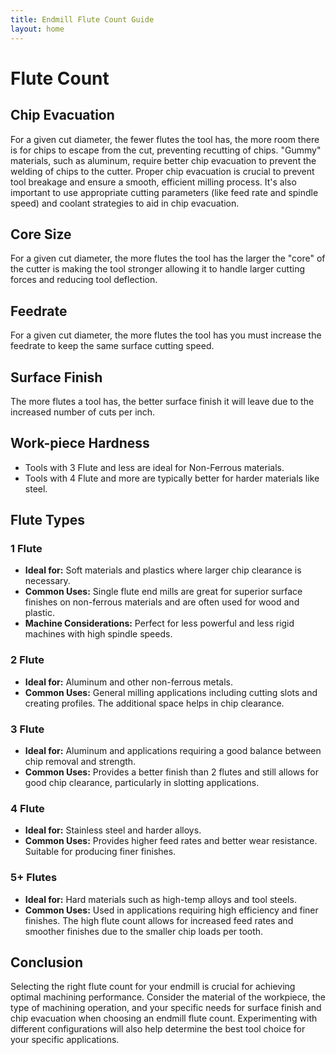 ```yaml
---
title: Endmill Flute Count Guide
layout: home
---
```


# Flute Count

## Chip Evacuation

For a given cut diameter, the fewer flutes the tool has, the more room there is for chips to escape from the cut, preventing recutting of chips. "Gummy" materials, such as aluminum, require better chip evacuation to prevent the welding of chips to the cutter. Proper chip evacuation is crucial to prevent tool breakage and ensure a smooth, efficient milling process. It's also important to use appropriate cutting parameters (like feed rate and spindle speed) and coolant strategies to aid in chip evacuation.

## Core Size

For a given cut diameter, the more flutes the tool has the larger the "core" of the cutter is making the tool stronger allowing it to handle larger cutting forces and reducing tool deflection.

## Feedrate

For a given cut diameter, the more flutes the tool has you must increase the feedrate to keep the same surface cutting speed.

## Surface Finish

The more flutes a tool has, the better surface finish it will leave due to the increased number of cuts per inch.

## Work-piece Hardness

- Tools with 3 Flute and less are ideal for Non-Ferrous materials.
- Tools with 4 Flute and more are typically better for harder materials like steel.

## Flute Types

### 1 Flute

- **Ideal for:** Soft materials and plastics where larger chip clearance is necessary.
- **Common Uses:** Single flute end mills are great for superior surface finishes on non-ferrous materials and are often used for wood and plastic.
- **Machine Considerations:** Perfect for less powerful and less rigid machines with high spindle speeds.

### 2 Flute

- **Ideal for:** Aluminum and other non-ferrous metals.
- **Common Uses:** General milling applications including cutting slots and creating profiles. The additional space helps in chip clearance.

### 3 Flute

- **Ideal for:** Aluminum and applications requiring a good balance between chip removal and strength.
- **Common Uses:** Provides a better finish than 2 flutes and still allows for good chip clearance, particularly in slotting applications.

### 4 Flute

- **Ideal for:** Stainless steel and harder alloys.
- **Common Uses:** Provides higher feed rates and better wear resistance. Suitable for producing finer finishes.

### 5+ Flutes

- **Ideal for:** Hard materials such as high-temp alloys and tool steels.
- **Common Uses:** Used in applications requiring high efficiency and finer finishes. The high flute count allows for increased feed rates and smoother finishes due to the smaller chip loads per tooth.

## Conclusion

Selecting the right flute count for your endmill is crucial for achieving optimal machining performance. Consider the material of the workpiece, the type of machining operation, and your specific needs for surface finish and chip evacuation when choosing an endmill flute count. Experimenting with different configurations will also help determine the best tool choice for your specific applications.
